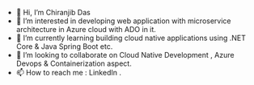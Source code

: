 - 👋 Hi, I’m Chiranjib Das
- 👀 I’m interested in developing web application with microservice architecture in Azure cloud with ADO in it.
- 🌱 I’m currently learning building cloud native applications using .NET Core & Java Spring Boot etc.
- 💞️ I’m looking to collaborate on Cloud Native Development , Azure Devops & Containerization aspect.
- 📫 How to reach me : LinkedIn .

<!---
ping2chiru/ping2chiru is a ✨ special ✨ repository because its `README.md` (this file) appears on your GitHub profile.
You can click the Preview link to take a look at your changes.
--->
